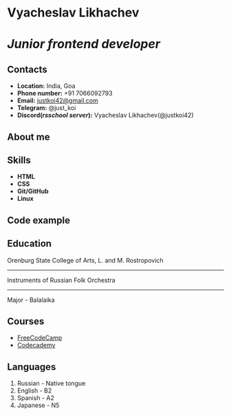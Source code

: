 # **Vyacheslav Likhachev**
# ***Junior frontend developer***

## Contacts
* **Location:** India, Goa
* **Phone number:** +91 7066092793
* **Email:** justkoi42@gmail.com
* **Telegram:** @just_koi
* **Discord(*rsschool server*):** Vyacheslav Likhachev(@justkoi42) 

## About me

## Skills
* **HTML**
* **CSS**
* **Git/GitHub**
* **Linux**

## Code example

## Education
Orenburg State College of Arts, L. and M. Rostropovich
***
Instruments of Russian Folk Orchestra
***
Major - Balalaika

## Courses
* [FreeCodeCamp](https://www.freecodecamp.org/)
* [Codecademy](https://www.codecademy.com/)

## Languages
1. Russian - Native tongue
2. English - B2
3. Spanish - A2
4. Japanese - N5
